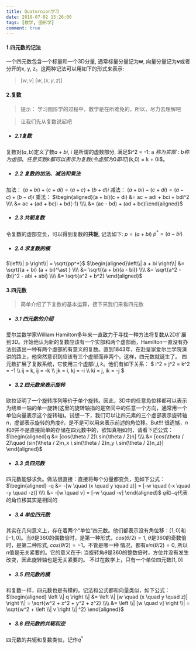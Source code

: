 ```yaml
---
title: Quaternion学习
date: 2018-07-02 15:26:00
tags: [数学, 图形学]
comment: true
---
```


#### 1.四元数的记法

一个四元数包含一个标量和一个3D分量, 通常标量分量记为**w**, 向量分量记为**v**或者分开的x, y, z。这两种记法可以用如下的形式来表示:
> $[w, v]$
> $[w, (x, y, z)]$

#### 2.复数

>提示： 学习图形学的过程中，数学是在所难免的，所以，尽力去理解吧

>让我们先从复数说起吧

+ ##### 2.1复数
复数对$(a,b)$定义了数$a + bi$, i 是所谓的虚数部分, 满足$i^2 = -1: a $称为实部: b 称为虚部。任意实数k都可以表示为复数(令虚部为0即可)$(k,0) = k + 0i$。
+ ##### 2.2 复数的加法、减法和乘法
加法： $(a + bi) + (c + di) = (a + c) + (b + d)i$
减法： $(a + bi) - (c + di) = (a - c) + (b - d)i$
乘法： $\begin{aligned}(a + bi)(c + di) &= ac + adi + bci + bdi^2 \\\\
&= ac + (ad + bc)i + bd(-1)  \\\\
&= (ac - bd) + (ad + bc)i\end{aligned}$

+ ##### 2.3 共轭复数
令复数的虚部变负，可以得到复数的**共轭**, 记法如下:
$p = (a + bi)$
$p^* = (a - bi)$

+ ##### 2.4 求复数的模
$\left\\| p \right\\| = \sqrt{pp^*}$
$\begin{aligned}\left\\| a + bi \right\\| &= \sqrt{(a + bi) (a + bi)^\ast } \\\\
&= \sqrt{(a + bi)(a - bi)} \\\\
&= \sqrt{a^2 - (bi)^2 - abi + abi} \\\\
&= \sqrt{a^2 + b^2}
\end{aligned}$

#### 3.四元数
> 简单介绍了下复数的基本运算，接下来我们来看四元数

+ ##### 3.1 四元数的介绍
爱尔兰数学家William Hamilton多年来一直致力于寻找一种方法将复数从2D扩展到3D。开始他认为新的复数应该有一个实部和两个虚部而，Hamilton一直没有办法创造出一种有两个虚部的有意义的复数。直到1843年，在赴皇家爱尔兰学院演讲的路上，他突然意识到应该有三个虚部而非两个。这样，四元数就诞生了。
四元数扩展了复数系统，它使用三个虚部$i, j, k$。他们有如下关系：
$
i^2 = j^2 = k^2 = -1 \\\\
ij = k, ij = -k \\\\
jk = i, kj = -i \\\\
ki = j, ik = -j
$
+ ##### 3.2 四元数来表示旋转
欧拉证明了一个旋转序列等价于单个旋转。因此，3D中的任意角位移都可以表示为绕单一轴的单一旋转(这里的旋转轴指的是空间中的任意一个方向，通常用一个单位向量表示这个旋转轴)。试想一下，我们可以让四元素的三个虚部表示旋转轴$n$，虚部表示旋转的角度$\theta$，是不是可以用来表示前述的角位移。But!!! 很遗憾，$n$和$\theta$并不是直接简单的存储在四元数中的，欲知真相如何，请看下述公式：
$\begin{aligned}q &= [cos(\theta / 2)\ sin(\theta / 2)n] \\\\
&= [cos(\theta / 2)\quad (sin(\theta / 2)n_x \ sin(\theta / 2)n_y \ sin(\theta / 2)n_z)]
\end{aligned}$

+ ##### 3.3 负四元数
四元数能够求负。做法很直接：直接将每个分量都变负，见如下公式：
$\begin{aligned}
-q &= -[w \quad (x \quad y \quad z)] = [-w \quad (-x \quad -y \quad -z)] \\\\
&= -[w \quad v] = [-w \quad -v]
\end{aligned}$
$q$和$-q$代表的角位移其实是相同的

+ ##### 3.4 单位四元数
其实在几何意义上，存在着两个“单位”四元数。他们都表示没有角位移：$[1, 0]$和$[-1, 0]$。当$\theta$是360的偶数倍时，是第一种形式，$cos(\theta  / 2) = 1$, $\theta$是360的奇数倍时，是第二种形式, $cos(\theta / 2) = -1$。不管是哪一种 情况，都有$sin(\theta / 2) = 0$, 所以$n$值是无关紧要的。它的意义在于:
当旋转角$\theta$是360的整数倍时，方位并没有发生改变，因此旋转轴也是无关紧要的。
不过在数学上，只有一个单位四元数$[1, 0]$

+ ##### 3.5 四元数的模
和复数一样，四元数也是有模的。记法和公式都和向量类似，如下公式：
$\begin{aligned} \left \\| q \right \\| &= \left \\| [w \quad (x \quad y \quad z)] \right \\| = \sqrt{w^2 + x^2 + y^2 + z^2} \\\\
&= \left \\| [w \quad v] \right \\| = \sqrt{w^2 + \left \\| v \right \\| ^2}
\end{aligned}$

+ ##### 3.6 四元数的共轭和逆
四元数的共轭和复数类似，记作$q^\ast$
